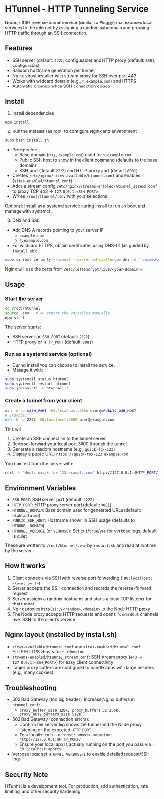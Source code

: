 # HTunnel - HTTP Tunneling Service

Node.js SSH reverse-tunnel service (similar to Pinggy) that exposes local services to the internet by assigning a random subdomain and proxying HTTP traffic through an SSH connection.

## Features

- SSH server (default: `2222`; configurable) and HTTP proxy (default: `8081`; configurable)
- Random hostname generation per tunnel
- Nginx vhost installer with stream proxy for SSH over port 443
- Works with wildcard domain (e.g., `*.example.com`) and HTTPS
- Automatic cleanup when SSH connection closes

## Install

1) Install dependencies
```bash
npm install
```

2) Run the installer (as root) to configure Nginx and environment
```bash
sudo bash install.sh
```
- Prompts for:
  - Base domain (e.g., `example.com`) used for `*.example.com`
  - Public SSH host to show in the client command (defaults to the base domain)
  - SSH port (default `2222`) and HTTP proxy port (default `8081`)
- Creates `/etc/nginx/sites-available/htunnel.conf` and enables it (`sites-enabled/htunnel.conf`)
- Adds a stream config `/etc/nginx/streams-enabled/htunnel_stream.conf` to proxy TCP 443 → `127.0.0.1:<SSH_PORT>`
- Writes `/root/htunnel/.env` with your selections

Optional: Install as a systemd service during install to run on boot and manage with systemctl.

3) DNS and SSL
- Add DNS A records pointing to your server IP:
  - `example.com`
  - `*.example.com`
- For wildcard HTTPS, obtain certificates using DNS-01 (as guided by `install.sh`):
```bash
sudo certbot certonly --manual --preferred-challenges dns -d "*.example.com" -d "example.com"
```
Nginx will use the certs from `/etc/letsencrypt/live/<your-domain>/`.

## Usage

### Start the server
```bash
cd /root/htunnel
source .env   # or export the variables manually
npm start
```

The server starts:
- SSH server on `SSH_PORT` (default: `2222`)
- HTTP proxy on `HTTP_PORT` (default: `8081`)

### Run as a systemd service (optional)
- During install you can choose to install the service.
- Manage it with:
```bash
sudo systemctl status htunnel
sudo systemctl restart htunnel
sudo journalctl -u htunnel -f
```

### Create a tunnel from your client
```bash
ssh -N -p $SSH_PORT -R0:localhost:3000 user@$PUBLIC_SSH_HOST
# Example:
ssh -N -p 2222 -R0:localhost:3000 user@example.com
```

This will:
1. Create an SSH connection to the tunnel server
2. Reverse-forward your local port 3000 through the tunnel
3. Generate a random hostname (e.g., `quick-fox-123`)
4. Display a public URL: `https://quick-fox-123.example.com`

You can test from the server with:
```bash
curl -H "Host: quick-fox-123.example.com" http://127.0.0.1:$HTTP_PORT/
```

## Environment Variables

- `SSH_PORT`: SSH server port (default: `2222`)
- `HTTP_PORT`: HTTP proxy server port (default: `8081`)
- `HTUNNEL_DOMAIN`: Base domain used for generated URLs (default: `blablabla.me`)
- `PUBLIC_SSH_HOST`: Hostname shown in SSH usage (defaults to `HTUNNEL_DOMAIN`)
- `HTUNNEL_VERBOSE` (or `VERBOSE`): Set to `1`/`true`/`yes` for verbose logs; default is quiet

These are written to `/root/htunnel/.env` by `install.sh` and read at runtime by the server.

## How it works

1. Client connects via SSH with reverse port forwarding (`-R0:localhost:<local_port>`)
2. Server accepts the SSH connection and records the reverse-forward request
3. Server assigns a random hostname and starts a local TCP listener for that tunnel
4. Nginx proxies `http(s)://<random>.<domain>` to the Node HTTP proxy
5. The Node proxy accepts HTTP requests and opens `forwardOut` channels over SSH to the client’s service

## Nginx layout (installed by install.sh)

- `sites-available/htunnel.conf` and `sites-enabled/htunnel.conf`: HTTP/HTTPS vhosts for `*.<domain>`
- `streams-enabled/htunnel_stream.conf`: SSH stream proxy (`443` → `127.0.0.1:<SSH_PORT>`) for easy client connectivity
- Larger proxy buffers are configured to handle apps with large headers (e.g., many cookies)

## Troubleshooting

- 502 Bad Gateway (too big header): Increase Nginx buffers in `htunnel.conf`:
  - `proxy_buffer_size 128k; proxy_buffers 32 256k; proxy_busy_buffers_size 512k;`
- 502 Bad Gateway (connection errors):
  - Confirm the server log shows the tunnel and the Node proxy listening on the expected `HTTP_PORT`
  - Test locally: `curl -H "Host: <host>.<domain>" http://127.0.0.1:$HTTP_PORT/`
  - Ensure your local app is actually running on the port you pass via `-R0:localhost:<port>`
- Verbose logs: set `HTUNNEL_VERBOSE=1` to enable detailed request/SSH logs

## Security Note

HTunnel is a development tool. For production, add authentication, rate limiting, and other security hardening.
